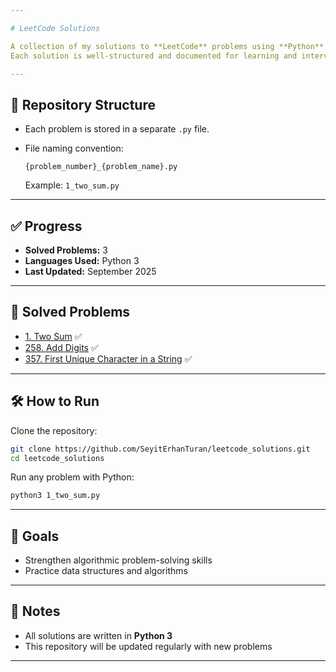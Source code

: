 ```yaml
---

# LeetCode Solutions

A collection of my solutions to **LeetCode** problems using **Python**.
Each solution is well-structured and documented for learning and interview preparation.

---
```


## 📂 Repository Structure

* Each problem is stored in a separate `.py` file.

* File naming convention:

  ```
  {problem_number}_{problem_name}.py
  ```

  Example:
  `1_two_sum.py`
  
---

## ✅ Progress

* **Solved Problems:** 3
* **Languages Used:** Python 3
* **Last Updated:** September 2025

---

## 🚀 Solved Problems

* [1. Two Sum](1_two_sum.py) ✅
* [258. Add Digits](258_add_digits.py) ✅
* [357. First Unique Character in a String](387_first_unique_character_in_a_string.py) ✅


---

## 🛠️ How to Run

Clone the repository:

```bash
git clone https://github.com/SeyitErhanTuran/leetcode_solutions.git
cd leetcode_solutions
```

Run any problem with Python:

```bash
python3 1_two_sum.py
```

---

## 🎯 Goals

* Strengthen algorithmic problem-solving skills
* Practice data structures and algorithms

---

## 📌 Notes

* All solutions are written in **Python 3**
* This repository will be updated regularly with new problems

---
